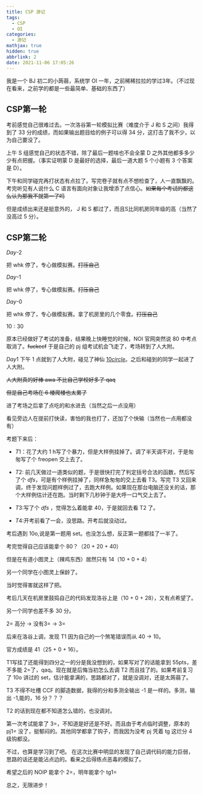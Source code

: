 ```yaml
---
title: CSP 游记
tags:
  - CSP
  - OI
categories:
  - 游记
mathjax: true
hidden: true
abbrlink: 2
date: 2021-11-06 17:05:26
---
```


我是一个 BJ 初二的小蒟蒻，系统学 OI 一年，之前稀稀拉拉的学过3年。（不过现在看来，之前学的都是一些最简单、基础的东西了）

<!-- more -->

## CSP第一轮

考前感觉自己很难过去。一次洛谷第一轮模拟比赛（难度介于 J 和 S 之间）我得到了 33 分的成绩，而如果输出题目给的例子可以得 34 分，这打击了我不少，以为自己要没了。

上午 S 组感觉自己的状态不错，除了最后一题啥也不会全蒙 D 之外其他都多多少少有点把握。（事实证明蒙 D 是最好的选择，最后一道大题 5 个小题有 3 个答案是 D）。

下午和同学碰完再打状态有点拉了。写完卷子就有点不想检查了，人一直飘飘的。考完听见有人说什么 C 语言有面向对象让我增添了点信心。~~如果每个考试的都这么认为那我不就第一了吗~~

但是成绩出来还是挺意外的， J 和 S 都过了，而且S比同机房同年级的高（当然了没高过 5 分）。



## CSP第二轮

$Day$-$2$

把 whk 停了，专心做模拟赛。~~打压自己~~

$Day$-$1$

把 whk 停了，专心做模拟赛。~~打压自己~~

$Day$-$0$

把 whk 停了，专心做模拟赛。拿了机房里的几个零食。~~打压自己~~

$10:30$

原本已经做好了考试的准备，结果晚上快睡觉的时候，NOI 官网突然说 80 中考点取消了。~~fuckccf~~ 于是自己的 pj 组考试机会飞走了，考场转到了人大附。

$Day1$
下午 1 点就到了人大附，碰见了神仙 [${10circle}$](https://www.luogu.com.cn/user/267596)。之后和碰到的同学一起进了人大附。

~~人大附真的好棒 awa 不比自己学校好多了 qaq~~

~~但是自己考场在 6 楼爬楼也太累了~~

进了考场之后拿了点吃的和水进去（当然之后一点没用）

看见旁边人在提前打快读，害怕的我也打了，还加了个快输（当然也一点用都没有）

考题下来后：
- $T1$：花了大约 1 h写了个暴力，但是大样例挂掉了。调了半天调不对，于是匆匆写了个 freopen 交上去了。
- $T2$: 前几天做过一道类似的题，于是很快打完了判定括号合法的函数，然后写了个 $dfs$，可是有个样例挂掉了，同样急匆匆的交上去看 T3。写完 T3 又回来调，终于发现问题样例过了，去跑大样例。如果现在那台电脑还没关的话，那个大样例估计还在跑。当时剩下几秒钟于是大呼一口气交上去了。

- $T3$:写了个 $dfs$ ，觉得怎么着能拿 40，于是就回去看 T2 了。

- $T4$:开考前看了一会，没思路。开考后就没动过。

考后遇到 10o,说是第一题用 set。也没怎么想，反正第一题都挂了一半了。

考完觉得自己应该能拿个 80？（20 + 20 + 40）

但是在有道小图灵上（辣鸡东西）居然只有 14（10 + 0 + 4）

另一个同学在小图灵上保龄了。

当时觉得害就这样了把。

考后几天在机房里鼓捣自己的代码发现洛谷上是（10 + 0 + 28），又有点希望了。

另一个同学也差不多 30 分。

2= 高分 -> 没有3= -> 3=

后来在洛谷上调，发现 T1 因为自己的一个煞笔错误而从 40 -> 10。

官方成绩是 41（25 + 0 + 16）。

T1写挂了还能得到四分之一的分是我没想到的，如果写对了的话能拿到 55pts，差不多能 2=了，qaq。现在就是后悔当初怎么去调 T2 而且挂了的。如果考前复习了 10o 讲过的 set，估计能拿满的，思路都对了，就是没调对，还是太蒟蒻了。

T3 不得不吐槽 CCF 的脚造数据，我得的分和多测全输出 -1 是一样的。多测，输出 -1,能的，16 分？？？

T2 的话到现在都不知道怎么错的，也没调对。

第一次考试能拿了 3=，不知道是好还是不好。而且由于考点临时调整，原本的 pj1= 没了，挺郁闷的。其他同学都拿了钩子，而我因为没考 pj 凭着 tg 这烂分 4 级钩都没。

不过，也算是学习到了吧。
在这次比赛中明显的发现了自己调代码的能力巨弱，思路的话还是能沾点边的。看来之后得练点恶毒的模拟了。

希望之后的 NOIP 能拿个 2=，明年能拿个 tg1=

总之，无限进步！
